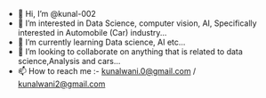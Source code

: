 - 👋 Hi, I’m @kunal-002
- 👀 I’m interested in Data Science, computer vision, AI, Specifically interested in Automobile (Car) industry...
- 🌱 I’m currently learning Data science, AI etc...
- 💞️ I’m looking to collaborate on anything that is related to data science,Analysis and cars...
- 📫 How to reach me :- kunalwani.0@gmail.com / kunalwani2@gmail.com

<!---
kunal-002/kunal-002 is a ✨ special ✨ repository because its `README.md` (this file) appears on your GitHub profile.
You can click the Preview link to take a look at your changes.
--->
